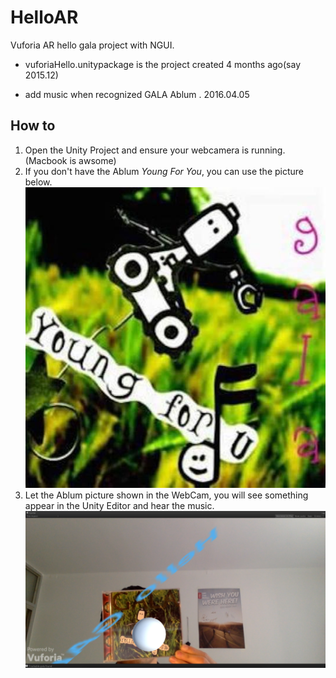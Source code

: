 # HelloAR
Vuforia AR hello gala project with NGUI.

- vuforiaHello.unitypackage is the project created 4 months ago(say 2015.12)

- add music when recognized GALA Ablum . 2016.04.05

## How to
1. Open the Unity Project and ensure your webcamera is running.(Macbook is awsome)
2. If you don't have the Ablum *Young For You*, you can use the picture below.   
![Ablum](/Assets/Editor/QCAR/ImageTargetTextures/mAR/gala_scaled.jpg)
3. Let the Ablum picture shown in the WebCam, you will see something appear in the Unity Editor and hear the music.
![Tracked](/Pics/Tracked.png)

